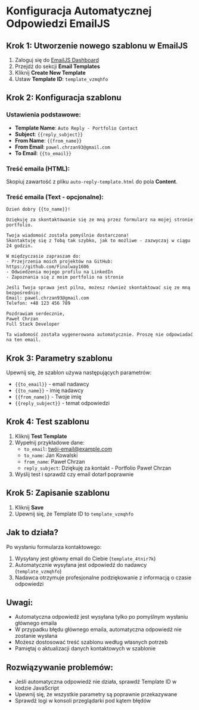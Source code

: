 # Konfiguracja Automatycznej Odpowiedzi EmailJS

## Krok 1: Utworzenie nowego szablonu w EmailJS

1. Zaloguj się do [EmailJS Dashboard](https://dashboard.emailjs.com/)
2. Przejdź do sekcji **Email Templates**
3. Kliknij **Create New Template**
4. Ustaw **Template ID**: `template_vzmqhfo`

## Krok 2: Konfiguracja szablonu

### Ustawienia podstawowe:
- **Template Name**: `Auto Reply - Portfolio Contact`
- **Subject**: `{{reply_subject}}`
- **From Name**: `{{from_name}}`
- **From Email**: `pawel.chrzan93@gmail.com`
- **To Email**: `{{to_email}}`

### Treść emaila (HTML):
Skopiuj zawartość z pliku `auto-reply-template.html` do pola **Content**.

### Treść emaila (Text - opcjonalne):
```
Dzień dobry {{to_name}}!

Dziękuję za skontaktowanie się ze mną przez formularz na mojej stronie portfolio.

Twoja wiadomość została pomyślnie dostarczona!
Skontaktuję się z Tobą tak szybko, jak to możliwe - zazwyczaj w ciągu 24 godzin.

W międzyczasie zapraszam do:
- Przejrzenia moich projektów na GitHub: https://github.com/Finalway1606
- Odwiedzenia mojego profilu na LinkedIn
- Zapoznania się z moim portfolio na stronie

Jeśli Twoja sprawa jest pilna, możesz również skontaktować się ze mną bezpośrednio:
Email: pawel.chrzan93@gmail.com
Telefon: +48 123 456 789

Pozdrawiam serdecznie,
Paweł Chrzan
Full Stack Developer

Ta wiadomość została wygenerowana automatycznie. Proszę nie odpowiadać na ten email.
```

## Krok 3: Parametry szablonu

Upewnij się, że szablon używa następujących parametrów:
- `{{to_email}}` - email nadawcy
- `{{to_name}}` - imię nadawcy
- `{{from_name}}` - Twoje imię
- `{{reply_subject}}` - temat odpowiedzi

## Krok 4: Test szablonu

1. Kliknij **Test Template**
2. Wypełnij przykładowe dane:
   - `to_email`: twój-email@example.com
   - `to_name`: Jan Kowalski
   - `from_name`: Paweł Chrzan
   - `reply_subject`: Dziękuję za kontakt - Portfolio Paweł Chrzan
3. Wyślij test i sprawdź czy email dotarł poprawnie

## Krok 5: Zapisanie szablonu

1. Kliknij **Save**
2. Upewnij się, że Template ID to `template_vzmqhfo`

## Jak to działa?

Po wysłaniu formularza kontaktowego:
1. Wysyłany jest główny email do Ciebie (`template_4tnir7k`)
2. Automatycznie wysyłana jest odpowiedź do nadawcy (`template_vzmqhfo`)
3. Nadawca otrzymuje profesjonalne podziękowanie z informacją o czasie odpowiedzi

## Uwagi:

- Automatyczna odpowiedź jest wysyłana tylko po pomyślnym wysłaniu głównego emaila
- W przypadku błędu głównego emaila, automatyczna odpowiedź nie zostanie wysłana
- Możesz dostosować treść szablonu według własnych potrzeb
- Pamiętaj o aktualizacji danych kontaktowych w szablonie

## Rozwiązywanie problemów:

- Jeśli automatyczna odpowiedź nie działa, sprawdź Template ID w kodzie JavaScript
- Upewnij się, że wszystkie parametry są poprawnie przekazywane
- Sprawdź logi w konsoli przeglądarki pod kątem błędów
